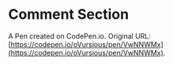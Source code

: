 # Comment Section

A Pen created on CodePen.io. Original URL: [https://codepen.io/oVursious/pen/VwNNWMx](https://codepen.io/oVursious/pen/VwNNWMx).

